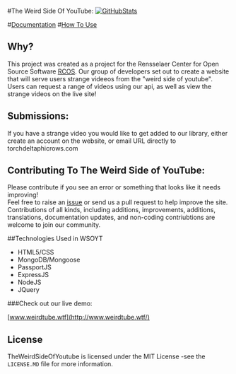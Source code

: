 #The Weird Side Of YouTube: [![GitHubStats](https://img.shields.io/badge/github-stats-brightgreen.svg)](http://githubstats.com/mmetro/WeirdSideofYouTube)  


#[Documentation](https://github.com/mmetro/WeirdSideofYouTube/wiki)
#[How To Use](https://github.com/mmetro/WeirdSideofYouTube/wiki/How-to-use-WSOYT)


Why?
----------
This project was created as a project for the Rensselaer Center for Open Source Software [RCOS](https://rcos.io/). Our group of developers set out to create a website that will serve users strange videeos from the "weird side of youtube". Users can request a range of videos using our api, as well as view the strange videos on the live site!

Submissions:  
----------  
If you have a strange video you would like to get added to our library, either create an account on the website, or email URL directly to torch<at>deltaphicrows.com

Contributing To The Weird Side of YouTube:       
----------  
Please contribute if you see an error or something that looks like it needs improving!   
Feel free to raise an [issue](https://github.com/ametrocavich/WeirdSideofYouTube/issues) or send us a pull request to help improve the site. Contributions of all kinds, including additions, improvements, additions, translations, documentation updates, and non-coding contriubtions are welcome to join our community.      

##Technologies Used in WSOYT   
  * HTML5/CSS
  * MongoDB/Mongoose
  * PassportJS
  * ExpressJS
  * NodeJS
  * JQuery

###Check out our live demo:   

[www.weirdtube.wtf](http://www.weirdtube.wtf/)

License  
----------
TheWeirdSideOfYoutube is licensed under the MIT License -see the `LICENSE.MD` file for more information.
